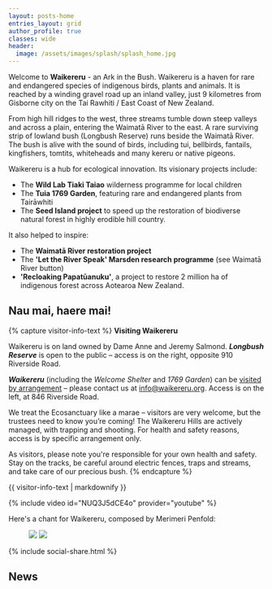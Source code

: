 ```yaml
---
layout: posts-home
entries_layout: grid
author_profile: true
classes: wide
header:
  image: /assets/images/splash/splash_home.jpg
---
```


Welcome to **Waikereru** - an Ark in the Bush. Waikereru is a haven for rare and endangered species of indigenous birds, plants and animals. It is reached by a winding gravel road up an inland valley, just 9 kilometres from Gisborne city on the Tai Rawhiti / East Coast of New Zealand.

From high hill ridges to the west, three streams tumble down steep valleys and across a plain, entering the Waimatā River to the east. A rare surviving strip of lowland bush (Longbush Reserve) runs beside the Waimatā River. The bush is alive with the sound of birds, including tui, bellbirds, fantails, kingfishers, tomtits, whiteheads and many kereru or native pigeons. 

Waikereru is a hub for ecological innovation. Its visionary projects include:
- The **Wild Lab Tiaki Taiao** wilderness programme for local children
- The **Tuia 1769 Garden**, featuring rare and endangered plants from Tairāwhiti
- The **Seed Island project** to speed up the restoration of biodiverse natural forest in highly erodible hill country.

It also helped to inspire:
- The **Waimatā River restoration project**
- The **'Let the River Speak' Marsden research programme** (see Waimatā River button)
- **'Recloaking Papatūanuku'**, a project to restore 2 million ha of indigenous forest across Aotearoa New Zealand.


## Nau mai, haere mai!

{% capture visitor-info-text %}
**Visiting Waikereru**

Waikereru is on land owned by Dame Anne and Jeremy Salmond.  ***Longbush Reserve*** is open to the public – access is on the right, opposite 910 Riverside Road.

***Waikereru*** (including the *Welcome Shelter* and *1769 Garden*) can be [visited by arrangement](mailto:info@waikereru.org) – please contact us at [info@waikereru.org](mailto:info@waikereru.org). Access is on the left, at 846 Riverside Road.

We treat the Ecosanctuary like a marae – visitors are very welcome, but the trustees need to know you’re coming! The Waikereru Hills are actively managed, with trapping and shooting. For health and safety reasons, access is by specific arrangement only.

As visitors, please note you're responsible for your own health and safety.  Stay on the tracks, be careful around electric fences, traps and streams, and take care of our precious bush.
{% endcapture %}

<div class="notice--danger">
  {{ visitor-info-text | markdownify }}
</div>


{% include video id="NUQ3J5dCE4o" provider="youtube" %}

Here's a chant for Waikereru, composed by Merimeri Penfold:

<figure class="half">
    <a href="/assets/images/home/karanga-meri-meri-01.png"><img src="/assets/images/home/karanga-meri-meri-01.png"></a>
    <a href="/assets/images/home/karanga-meri-meri-02.png"><img src="/assets/images/home/karanga-meri-meri-02.png"></a>
</figure>

{% include social-share.html %}

## News